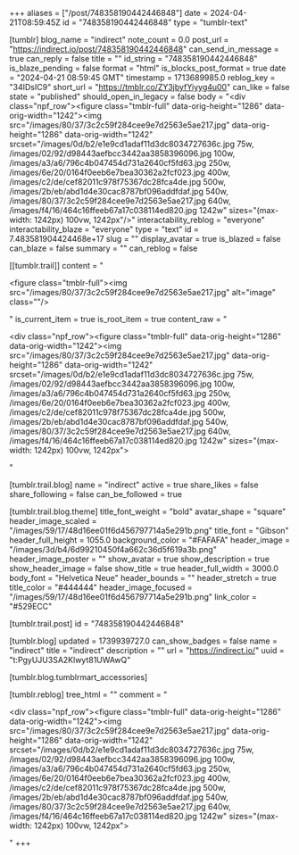 +++
aliases = ["/post/748358190442446848"]
date = 2024-04-21T08:59:45Z
id = "748358190442446848"
type = "tumblr-text"

[tumblr]
blog_name = "indirect"
note_count = 0.0
post_url = "https://indirect.io/post/748358190442446848"
can_send_in_message = true
can_reply = false
title = ""
id_string = "748358190442446848"
is_blaze_pending = false
format = "html"
is_blocks_post_format = true
date = "2024-04-21 08:59:45 GMT"
timestamp = 1713689985.0
reblog_key = "34IDsIC9"
short_url = "https://tmblr.co/ZY3jbyfYiyyg4u00"
can_like = false
state = "published"
should_open_in_legacy = false
body = "<div class=\"npf_row\"><figure class=\"tmblr-full\" data-orig-height=\"1286\" data-orig-width=\"1242\"><img src=\"/images/80/37/3c2c59f284cee9e7d2563e5ae217.jpg\" data-orig-height=\"1286\" data-orig-width=\"1242\" srcset=\"/images/0d/b2/e1e9cd1adaf11d3dc8034727636c.jpg 75w, /images/02/92/d98443aefbcc3442aa3858396096.jpg 100w, /images/a3/a6/796c4b047454d731a2640cf5fd63.jpg 250w, /images/6e/20/0164f0eeb6e7bea30362a2fcf023.jpg 400w, /images/c2/de/cef82011c978f75367dc28fca4de.jpg 500w, /images/2b/eb/abd1d4e30cac8787bf096addfdaf.jpg 540w, /images/80/37/3c2c59f284cee9e7d2563e5ae217.jpg 640w, /images/f4/16/464c16ffeeb67a17c038114ed820.jpg 1242w\" sizes=\"(max-width: 1242px) 100vw, 1242px\"/></figure></div>"
interactability_reblog = "everyone"
interactability_blaze = "everyone"
type = "text"
id = 7.483581904424468e+17
slug = ""
display_avatar = true
is_blazed = false
can_blaze = false
summary = ""
can_reblog = false

[[tumblr.trail]]
content = "<p><figure class=\"tmblr-full\"><img src=\"/images/80/37/3c2c59f284cee9e7d2563e5ae217.jpg\" alt=\"image\" class=\"\"/></figure></p>"
is_current_item = true
is_root_item = true
content_raw = "<p><div class=\"npf_row\"><figure class=\"tmblr-full\" data-orig-height=\"1286\" data-orig-width=\"1242\"><img src=\"/images/80/37/3c2c59f284cee9e7d2563e5ae217.jpg\" data-orig-height=\"1286\" data-orig-width=\"1242\" srcset=\"/images/0d/b2/e1e9cd1adaf11d3dc8034727636c.jpg 75w, /images/02/92/d98443aefbcc3442aa3858396096.jpg 100w, /images/a3/a6/796c4b047454d731a2640cf5fd63.jpg 250w, /images/6e/20/0164f0eeb6e7bea30362a2fcf023.jpg 400w, /images/c2/de/cef82011c978f75367dc28fca4de.jpg 500w, /images/2b/eb/abd1d4e30cac8787bf096addfdaf.jpg 540w, /images/80/37/3c2c59f284cee9e7d2563e5ae217.jpg 640w, /images/f4/16/464c16ffeeb67a17c038114ed820.jpg 1242w\" sizes=\"(max-width: 1242px) 100vw, 1242px\"></figure></div></p>"

[tumblr.trail.blog]
name = "indirect"
active = true
share_likes = false
share_following = false
can_be_followed = true

[tumblr.trail.blog.theme]
title_font_weight = "bold"
avatar_shape = "square"
header_image_scaled = "/images/59/17/48d16ee01f6d456797714a5e291b.png"
title_font = "Gibson"
header_full_height = 1055.0
background_color = "#FAFAFA"
header_image = "/images/3d/b4/6d99210450f4a662c36d5f619a3b.png"
header_image_poster = ""
show_avatar = true
show_description = true
show_header_image = false
show_title = true
header_full_width = 3000.0
body_font = "Helvetica Neue"
header_bounds = ""
header_stretch = true
title_color = "#444444"
header_image_focused = "/images/59/17/48d16ee01f6d456797714a5e291b.png"
link_color = "#529ECC"

[tumblr.trail.post]
id = "748358190442446848"

[tumblr.blog]
updated = 1739939727.0
can_show_badges = false
name = "indirect"
title = "indirect"
description = ""
url = "https://indirect.io/"
uuid = "t:PgyUJU3SA2Klwyt81UWAwQ"

[tumblr.blog.tumblrmart_accessories]

[tumblr.reblog]
tree_html = ""
comment = "<p><div class=\"npf_row\"><figure class=\"tmblr-full\" data-orig-height=\"1286\" data-orig-width=\"1242\"><img src=\"/images/80/37/3c2c59f284cee9e7d2563e5ae217.jpg\" data-orig-height=\"1286\" data-orig-width=\"1242\" srcset=\"/images/0d/b2/e1e9cd1adaf11d3dc8034727636c.jpg 75w, /images/02/92/d98443aefbcc3442aa3858396096.jpg 100w, /images/a3/a6/796c4b047454d731a2640cf5fd63.jpg 250w, /images/6e/20/0164f0eeb6e7bea30362a2fcf023.jpg 400w, /images/c2/de/cef82011c978f75367dc28fca4de.jpg 500w, /images/2b/eb/abd1d4e30cac8787bf096addfdaf.jpg 540w, /images/80/37/3c2c59f284cee9e7d2563e5ae217.jpg 640w, /images/f4/16/464c16ffeeb67a17c038114ed820.jpg 1242w\" sizes=\"(max-width: 1242px) 100vw, 1242px\"></figure></div></p>"
+++
